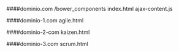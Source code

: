 ####dominio.com
/bower_components
index.html
ajax-content.js

####dominio-1.com
agile.html

####dominio-2-com
kaizen.html

####dominio-3.com
scrum.html
